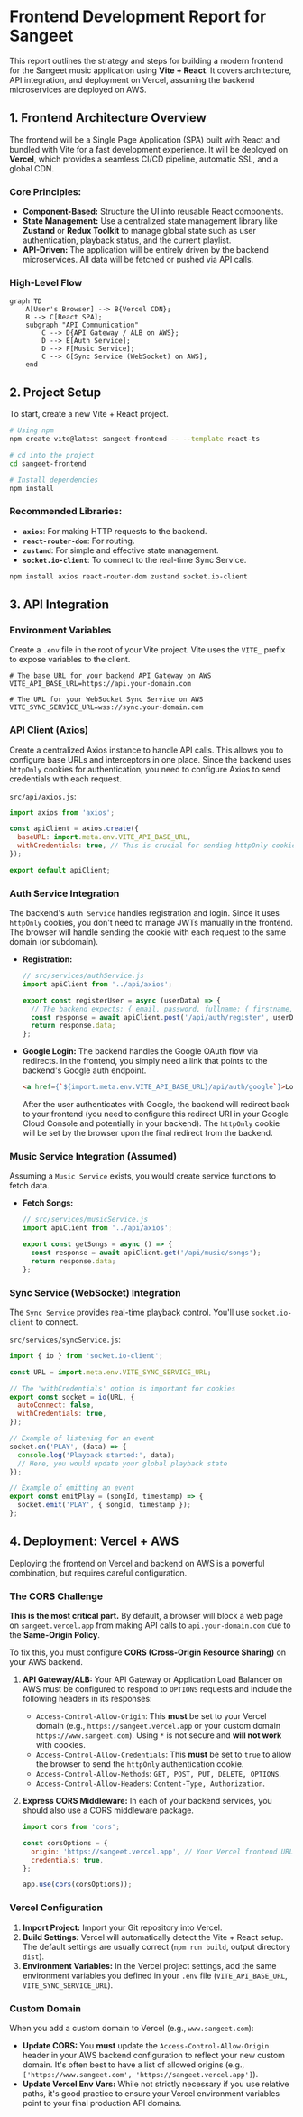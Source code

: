 # Frontend Development Report for Sangeet

This report outlines the strategy and steps for building a modern frontend for the Sangeet music application using **Vite + React**. It covers architecture, API integration, and deployment on Vercel, assuming the backend microservices are deployed on AWS.

## 1. Frontend Architecture Overview

The frontend will be a Single Page Application (SPA) built with React and bundled with Vite for a fast development experience. It will be deployed on **Vercel**, which provides a seamless CI/CD pipeline, automatic SSL, and a global CDN.

### Core Principles:
- **Component-Based:** Structure the UI into reusable React components.
- **State Management:** Use a centralized state management library like **Zustand** or **Redux Toolkit** to manage global state such as user authentication, playback status, and the current playlist.
- **API-Driven:** The application will be entirely driven by the backend microservices. All data will be fetched or pushed via API calls.

### High-Level Flow

```mermaid
graph TD
    A[User's Browser] --> B{Vercel CDN};
    B --> C[React SPA];
    subgraph "API Communication"
        C --> D{API Gateway / ALB on AWS};
        D --> E[Auth Service];
        D --> F[Music Service];
        C --> G[Sync Service (WebSocket) on AWS];
    end
```

## 2. Project Setup

To start, create a new Vite + React project.

```bash
# Using npm
npm create vite@latest sangeet-frontend -- --template react-ts

# cd into the project
cd sangeet-frontend

# Install dependencies
npm install
```

### Recommended Libraries:
- **`axios`**: For making HTTP requests to the backend.
- **`react-router-dom`**: For routing.
- **`zustand`**: For simple and effective state management.
- **`socket.io-client`**: To connect to the real-time Sync Service.

```bash
npm install axios react-router-dom zustand socket.io-client
```

## 3. API Integration

### Environment Variables

Create a `.env` file in the root of your Vite project. Vite uses the `VITE_` prefix to expose variables to the client.

```
# The base URL for your backend API Gateway on AWS
VITE_API_BASE_URL=https://api.your-domain.com

# The URL for your WebSocket Sync Service on AWS
VITE_SYNC_SERVICE_URL=wss://sync.your-domain.com
```

### API Client (Axios)

Create a centralized Axios instance to handle API calls. This allows you to configure base URLs and interceptors in one place. Since the backend uses `httpOnly` cookies for authentication, you need to configure Axios to send credentials with each request.

`src/api/axios.js`:
```javascript
import axios from 'axios';

const apiClient = axios.create({
  baseURL: import.meta.env.VITE_API_BASE_URL,
  withCredentials: true, // This is crucial for sending httpOnly cookies!
});

export default apiClient;
```

### Auth Service Integration

The backend's `Auth Service` handles registration and login. Since it uses `httpOnly` cookies, you don't need to manage JWTs manually in the frontend. The browser will handle sending the cookie with each request to the same domain (or subdomain).

- **Registration:**
  ```javascript
  // src/services/authService.js
  import apiClient from '../api/axios';

  export const registerUser = async (userData) => {
    // The backend expects: { email, password, fullname: { firstname, lastname } }
    const response = await apiClient.post('/api/auth/register', userData);
    return response.data;
  };
  ```

- **Google Login:**
  The backend handles the Google OAuth flow via redirects. In the frontend, you simply need a link that points to the backend's Google auth endpoint.
  ```html
  <a href={`${import.meta.env.VITE_API_BASE_URL}/api/auth/google`}>Login with Google</a>
  ```
  After the user authenticates with Google, the backend will redirect back to your frontend (you need to configure this redirect URI in your Google Cloud Console and potentially in your backend). The `httpOnly` cookie will be set by the browser upon the final redirect from the backend.

### Music Service Integration (Assumed)

Assuming a `Music Service` exists, you would create service functions to fetch data.

- **Fetch Songs:**
  ```javascript
  // src/services/musicService.js
  import apiClient from '../api/axios';

  export const getSongs = async () => {
    const response = await apiClient.get('/api/music/songs');
    return response.data;
  };
  ```

### Sync Service (WebSocket) Integration

The `Sync Service` provides real-time playback control. You'll use `socket.io-client` to connect.

`src/services/syncService.js`:
```javascript
import { io } from 'socket.io-client';

const URL = import.meta.env.VITE_SYNC_SERVICE_URL;

// The 'withCredentials' option is important for cookies
export const socket = io(URL, {
  autoConnect: false,
  withCredentials: true,
});

// Example of listening for an event
socket.on('PLAY', (data) => {
  console.log('Playback started:', data);
  // Here, you would update your global playback state
});

// Example of emitting an event
export const emitPlay = (songId, timestamp) => {
  socket.emit('PLAY', { songId, timestamp });
};
```

## 4. Deployment: Vercel + AWS

Deploying the frontend on Vercel and backend on AWS is a powerful combination, but requires careful configuration.

### The CORS Challenge

**This is the most critical part.** By default, a browser will block a web page on `sangeet.vercel.app` from making API calls to `api.your-domain.com` due to the **Same-Origin Policy**. 

To fix this, you must configure **CORS (Cross-Origin Resource Sharing)** on your AWS backend.

1.  **API Gateway/ALB:** Your API Gateway or Application Load Balancer on AWS must be configured to respond to `OPTIONS` requests and include the following headers in its responses:
    -   `Access-Control-Allow-Origin`: This **must** be set to your Vercel domain (e.g., `https://sangeet.vercel.app` or your custom domain `https://www.sangeet.com`). Using `*` is not secure and **will not work** with cookies.
    -   `Access-Control-Allow-Credentials`: This **must** be set to `true` to allow the browser to send the `httpOnly` authentication cookie.
    -   `Access-Control-Allow-Methods`: `GET, POST, PUT, DELETE, OPTIONS`.
    -   `Access-Control-Allow-Headers`: `Content-Type, Authorization`.

2.  **Express CORS Middleware:** In each of your backend services, you should also use a CORS middleware package.
    ```javascript
    import cors from 'cors';

    const corsOptions = {
      origin: 'https://sangeet.vercel.app', // Your Vercel frontend URL
      credentials: true,
    };

    app.use(cors(corsOptions));
    ```

### Vercel Configuration

1.  **Import Project:** Import your Git repository into Vercel.
2.  **Build Settings:** Vercel will automatically detect the Vite + React setup. The default settings are usually correct (`npm run build`, output directory `dist`).
3.  **Environment Variables:** In the Vercel project settings, add the same environment variables you defined in your `.env` file (`VITE_API_BASE_URL`, `VITE_SYNC_SERVICE_URL`).

### Custom Domain

When you add a custom domain to Vercel (e.g., `www.sangeet.com`):

- **Update CORS:** You **must** update the `Access-Control-Allow-Origin` header in your AWS backend configuration to reflect your new custom domain. It's often best to have a list of allowed origins (e.g., `['https://www.sangeet.com', 'https://sangeet.vercel.app']`).
- **Update Vercel Env Vars:** While not strictly necessary if you use relative paths, it's good practice to ensure your Vercel environment variables point to your final production API domains.
